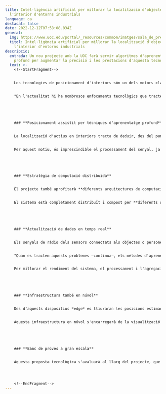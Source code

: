 ```yaml
---
title: Intel·ligència artificial per millorar la localització d'objectes a
  l'interior d'entorns industrials
language: ca
destacat: false
date: 2022-12-12T07:58:08.834Z
general:
  img: https://www.uoc.edu/portal/_resources/common/imatges/sala_de_premsa/noticies/2022/278-localitzacio-interiors.jpg_914553990.jpg
  titol: Intel·ligència artificial per millorar la localització d'objectes a
    l'interior d'entorns industrials
descripcio:
  entrada: Un nou projecte amb la UOC farà servir algoritmes d'aprenentatge
    profund per augmentar la precisió i les prestacions d'aquesta tecnologia
  text: >-
    <!--StartFragment-->


    Les tecnologies de posicionament d'interiors són un dels motors clau de la transformació digital del sector industrial. La capacitat de rastrejar objectes, actius i persones de manera precisa i barata podria estalviar recursos, temps i diners a les empreses de diferents sectors, des del logístic fins al sanitari. El catedràtic dels [Estudis d'Informàtica, Multimèdia i Telecomunicació](https://www.uoc.edu/portal/ca/estudis_arees/informatica_multimedia_telecomunicacio/index.html) i líder del grup Wireless Networks (**[WiNE](http://transfer.rdi.uoc.edu/ca/grup/UOC-WINE-wireless-networks)**), de l'Internet Interdisciplinary Institute (**[IN3](https://www.uoc.edu/portal/ca/in3/index.html)**) de la UOC, **[Xavier Vilajosana](http://transfer.rdi.uoc.edu/ca/investigador/vilajosana-guilln-xavier)** coordina la participació de la Universitat en un nou projecte europeu que desenvolupa **solucions innovadores per millorar la localització en interiors**. **DUNE** fa servir tècniques d'aprenentatge profund (*[deep learning](https://blogs.uoc.edu/informatica/machine-learning-vs-deep-learning-diferencias/)*) combinades amb sistemes de computació distribuïts, que aprofiten tant el **núvol** com **l'*edge*** (extrem); és a dir, arquitectures de computació que tenen lloc tant en servidors llunyans com a prop d'on es generen les dades. L'objectiu és aconseguir un sistema versàtil que permeti aprofitar les diferents tecnologies existents i que s'adapti als diferents casos d'ús potencials. 


    "En l'actualitat hi ha nombrosos enfocaments tecnològics que tracten d'explotar les característiques dels senyals de ràdio com a eina per derivar la posició relativa entre objectes. Aquesta heterogeneïtat tecnològica i la varietat de casos en què es poden fer servir, amb gran diversitat de pressupostos i entorns d'aplicació, fan necessari desenvolupar un **marc potent per gestionar les dades d'ubicació de diferents tecnologies en temps real**, que al mateix temps s'adapti a les múltiples necessitats industrials i que sigui econòmicament atractiu", explica Xavier Vilajosana. 


     


    ### **Posicionament assistit per tècniques d'aprenentatge profund**


    La localització d'actius en interiors tracta de deduir, des del punt de vista del dispositiu receptor, **de quina direcció prové el senyal emès pels objectes i després traduir aquesta informació en una estimació de la posició**. Un dels reptes principals d'aquesta tecnologia és el gran marge d'error causat pels obstacles entre el transmissor i el receptor del senyal, especialment en entorns industrials, així com la propagació multicamí, és a dir, el fenomen que fa que els senyals arribin a les antenes receptores per dos camins o més i en diferents moments.


    Per aquest motiu, és imprescindible el processament del senyal, ja que, en cas contrari, sorgeixen ambigüitats i els errors es propaguen a la posició dels objectes. Davant aquest repte, DUNE **incorpora mecanismes de posicionament assistits per tècniques d'aprenentatge profund en diferents etapes del procés de localització** amb l'objectiu d'oferir un rendiment òptim. L'aprenentatge profund és una classe d'algoritmes d'aprenentatge automàtic, és a dir, que es poden entrenar perquè aprenguin a partir de les dades introduïdes i després aprofitin aquest coneixement per extreure conclusions amb informació nova. "El processament de les dades es farà mitjançant diferents enfocaments, com ara mètodes d'aprenentatge profund entrenats per seleccionar les estimacions de posició que localitzin millor els objectes en seguiment", explica l'investigador. 


     


    ### **Estratègia de computació distribuïda**


    El projecte també aprofitarà **diferents arquitectures de computació**, **des del núvol fins a l'*edge* i el *far edge***. O sigui, en comptes d'una estratègia centralitzada, la computació es distribuirà en diferents nodes, més propers al lloc de la generació de dades, de manera que es redueixen els processos informàtics en núvol **i es disminueix el temps de resposta dels servidors i l'amplada de banda, a fi d’augmentar al mateix temps la seguretat de les dades.**


    El sistema està completament distribuït i compost per **diferents sensors o tecnologies de localització situades als objectes que es volen localitzar**. Aquests dispositius generen traces de dades en brut que s'han de processar per obtenir les posicions individuals estimades; un primer processament de dades tindrà lloc a l'anomenat *far edge*, és a dir, a prop de les antenes que transmeten els senyals. 


     


    ### **Actualització de dades en temps real**


    Els senyals de ràdio dels sensors connectats als objectes o persones que s'han de seguir es reben per la matriu d'antenes del localitzador. Aquestes **dades s'han de transformar per estimar els angles que defineixen la direcció del senyal i permetre una actualització en temps real**. "En un món perfecte, aquesta transformació és un procés geomètric que depèn de l'espai entre antenes (distància) i de la radiofreqüència (longitud d'ona). Tanmateix, aquests entorns estan subjectes a sorolls i irregularitats", destaca Xavier Vilajosana.


    "Quan es tracten aquests problemes —continua—, els mètodes d'aprenentatge profund poden esdevenir una **eina molta valuosa per obtenir estimacions precises de la posició dels objectes**."


    Per millorar el rendiment del sistema, el processament i l'agregació de dades en temps real es farà des d'uns altres dispositius anomenats *edge*. Aquí s'introduirà un pas de filtratge posterior per millorar la traducció del senyal i **poder incorporar diferents tecnologies**, fent servir també mètodes d'aprenentatge profund, entre d'altres. 


     


    ### **Infraestructura també en núvol** 


    Des d'aquests dispositius *edge* es lliuraran les posicions estimades en temps real a una infraestructura en núvol, connectada als sistemes d'informació de la fàbrica o del magatzem logístic on es treballi. En núvol, els mètodes avançats d'intel·ligència artificial es poden utilitzar per **corregir, millorar, classificar, detectar anomalies o optimitzar les operacions**. 


    Aquesta infraestructura en núvol s'encarregarà de la visualització i el seguiment dels objectes, així com de **connectar i interrelacionar aquesta informació amb altres subsistemes com ara els d'inventari** de la fàbrica o magatzem.


     


    ### **Banc de proves a gran escala**


    Aquesta proposta tecnològica s'avaluarà al llarg del projecte, que tindrà una durada de dotze mesos, en diferents escenaris, i **es compararan els resultats amb altres solucions tecnològiques actuals**. En primer lloc, es faran tests en el mateix [laboratori del grup de recerca](https://www.uoc.edu/portal/ca/news/actualitat/2022/269-inauguracio-hub-recerca-UOC.html) i, posteriorment, es faran proves a gran escala en un **edifici especialment dissenyat per a aquest tipus d'experiments** que cobreix 1.000 m2 i que permet avaluar diferents tecnologies.




    <!--EndFragment-->
---
```

